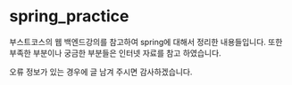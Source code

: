 # spring_practice

부스트코스의 웹 백엔드강의를 참고하여 spring에 대해서 정리한 내용들입니다.
또한 부족한 부분이나 궁금한 부분들은 인터넷 자료를 참고 하였습니다.

오류 정보가 있는 경우에 글 남겨 주시면 감사하겠습니다.
